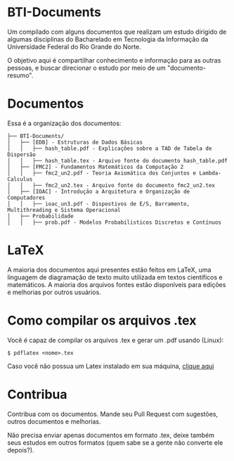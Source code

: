 # BTI-Documents

Um compilado com alguns documentos que realizam um estudo dirigido de algumas disciplinas do Bacharelado em Tecnologia da Informação da Universidade Federal do Rio Grande do Norte. 

O objetivo aqui é compartilhar conhecimento e informação para as outras pessoas, e buscar direcionar o estudo por meio de um "documento-resumo".

# Documentos #
Essa é a organização dos documentos:

```
├── BTI-Documents/
│   ├── [EDB] - Estruturas de Dados Básicas
│   │   ├── hash_table.pdf - Explicações sobre a TAD de Tabela de Dispersão
│   │   ├── hash_table.tex - Arquivo fonte do documento hash_table.pdf
│   ├── [FMC2] - Fundamentos Matemáticos da Computação 2
│   │   ├── fmc2_un2.pdf - Teoria Axiomática dos Conjuntos e Lambda-Calculus
│   │   ├── fmc2_un2.tex - Arquivo fonte do documento fmc2_un2.tex
│   ├── [IOAC] - Introdução a Arquitetura e Organização de Computadores
│   │   ├── ioac_un3.pdf - Dispostivos de E/S, Barramento, Multithreading e Sistema Operacional
│   ├── Probabilidade
│   │   ├── prob.pdf - Modelos Probabilisticos Discretos e Contínuos
```

# LaTeX #
A maioria dos documentos aqui presentes estão feitos em LaTeX, uma linguagem de diagramação de texto muito utilizada em textos cientifícos e matemáticos. A maioria dos arquivos fontes estão disponíveis para edições e melhorias por outros usuários. 

# Como compilar os arquivos .tex #
Você é capaz de compilar os arquivos .tex e gerar um .pdf usando (Linux):
    
    $ pdflatex <nome>.tex
    
  
Caso você não possua um Latex instalado em sua máquina, [clique aqui](http://ubuntued.info/como-instalar-o-latex-no-ubuntu)

# Contribua #

Contribua com os documentos. Mande seu Pull Request com sugestões, outros documentos e melhorias.

Não precisa enviar apenas documentos em formato .tex, deixe também seus estudos em outros formatos (quem sabe se a gente não converte ele depois?).

